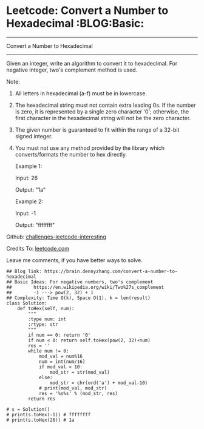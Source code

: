 # Leetcode: Convert a Number to Hexadecimal     :BLOG:Basic:


---

Convert a Number to Hexadecimal  

---

Given an integer, write an algorithm to convert it to hexadecimal. For negative integer, two's complement method is used.  

Note:  

1.  All letters in hexadecimal (a-f) must be in lowercase.
2.  The hexadecimal string must not contain extra leading 0s. If the number is zero, it is represented by a single zero character '0'; otherwise, the first character in the hexadecimal string will not be the zero character.
3.  The given number is guaranteed to fit within the range of a 32-bit signed integer.
4.  You must not use any method provided by the library which converts/formats the number to hex directly.

    Example 1:
    
    Input:
    26
    
    Output:
    "1a"

    Example 2:
    
    Input:
    -1
    
    Output:
    "ffffffff"

Github: [challenges-leetcode-interesting](https://github.com/DennyZhang/challenges-leetcode-interesting/tree/master/convert-a-number-to-hexadecimal)  

Credits To: [leetcode.com](https://leetcode.com/problems/convert-a-number-to-hexadecimal/description/)  

Leave me comments, if you have better ways to solve.  

    ## Blog link: https://brain.dennyzhang.com/convert-a-number-to-hexadecimal
    ## Basic Ideas: For negative numbers, two's complement
    ##        https://en.wikipedia.org/wiki/Two%27s_complement
    ##        -1 ---> pow(2, 32) + 1
    ## Complexity: Time O(k), Space O(1). k = len(result)
    class Solution:
        def toHex(self, num):
            """
            :type num: int
            :rtype: str
            """
            if num == 0: return '0'
            if num < 0: return self.toHex(pow(2, 32)+num)
            res = ''
            while num != 0:
                mod_val = num%16
                num = int(num/16)
                if mod_val < 10:
                    mod_str = str(mod_val)
                else:
                    mod_str = chr(ord('a') + mod_val-10)
                # print(mod_val, mod_str)
                res = '%s%s' % (mod_str, res)
            return res
    
    # s = Solution()
    # print(s.toHex(-1)) # ffffffff
    # print(s.toHex(26)) # 1a